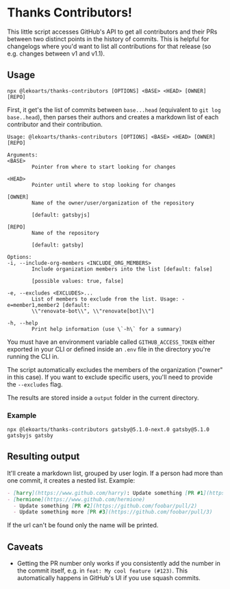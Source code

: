 # Thanks Contributors!

This little script accesses GitHub's API to get all contributors and their PRs between two distinct points in the history of commits. This is helpful for changelogs where you'd want to list all contributions for that release (so e.g. changes between v1 and v1.1).

## Usage

```shell
npx @lekoarts/thanks-contributors [OPTIONS] <BASE> <HEAD> [OWNER] [REPO]
```

First, it get's the list of commits between `base...head` (equivalent to `git log
base..head`), then parses their authors and creates a markdown list of each
contributor and their contribution.

```shell
Usage: @lekoarts/thanks-contributors [OPTIONS] <BASE> <HEAD> [OWNER] [REPO]

Arguments:
<BASE>
        Pointer from where to start looking for changes

<HEAD>
        Pointer until where to stop looking for changes

[OWNER]
        Name of the owner/user/organization of the repository
        
        [default: gatsbyjs]

[REPO]
        Name of the repository
        
        [default: gatsby]

Options:
-i, --include-org-members <INCLUDE_ORG_MEMBERS>
        Include organization members into the list [default: false]
        
        [possible values: true, false]

-e, --excludes <EXCLUDES>...
        List of members to exclude from the list. Usage: -e=member1,member2 [default:
        \\"renovate-bot\\", \\"renovate[bot]\\"]

-h, --help
        Print help information (use \`-h\` for a summary)
```

You must have an environment variable called `GITHUB_ACCESS_TOKEN` either exported in your CLI or defined inside an `.env` file in the directory you're running the CLI in.

The script automatically excludes the members of the organization ("owner" in this case). If you want to exclude specific users, you'll need to provide the `--excludes` flag.

The results are stored inside a `output` folder in the current directory.

### Example

```shell
npx @lekoarts/thanks-contributors gatsby@5.1.0-next.0 gatsby@5.1.0 gatsbyjs gatsby
```

## Resulting output

It'll create a markdown list, grouped by user login. If a person had more than one commit, it creates a nested list. Example:

```md
- [harry](https://www.github.com/harry): Update something [PR #1](https://github.com/foobar/pull/1)
- [hermione](https://www.github.com/hermione)
  - Update something [PR #2](https://github.com/foobar/pull/2)
  - Update something more [PR #3](https://github.com/foobar/pull/3)
```

If the url can't be found only the name will be printed.

## Caveats

- Getting the PR number only works if you consistently add the number in the commit itself, e.g. in `feat: My cool feature (#123)`. This automatically happens in GitHub's UI if you use squash commits.
